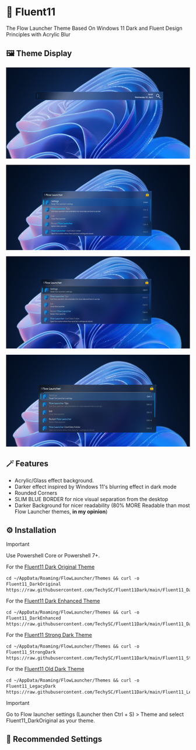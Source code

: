 # 🎨 Fluent11

The Flow Launcher Theme Based On Windows 11 Dark and Fluent Design Principles with Acrylic Blur

## 🖼️ Theme Display

![Fluent11 DarkBlue Default Image](https://raw.githubusercontent.com/TechySC23/Fluent11Dark/main/Fluent11_DarkBlueOriginal.png)

![Fluent11 DarkBlue Enhanced Image](https://raw.githubusercontent.com/TechySC23/Fluent11Dark/main/Fluent11_DarkBlueEnhanced.png)

![Fluent11 Strong Dark Image](https://raw.githubusercontent.com/TechySC23/Fluent11Dark/main/Fluent11_StrongDark.png)

![Fluent11 Old Dark Image](https://raw.githubusercontent.com/TechySC23/Fluent11Dark/main/Fluent11_LegacyDark.png)

## 🪄 Features

- Acrylic/Glass effect background.
- Darker effect inspired by Windows 11's blurring effect in dark mode
- Rounded Corners
- SLIM BLUE BORDER for nice visual separation from the desktop
- Darker Background for nicer readability (80% MORE Readable than most Flow Launcher themes, **in my opinion**)

## ⚙️ Installation

> [!Important]
> Use Powershell Core or Powershell 7+.

For the [Fluent11 Dark Original Theme](https://raw.githubusercontent.com/TechySC23/Fluent11Dark/refs/heads/main/Fluent11_DarkBlueOriginal.xaml)

```Shell
cd ~/AppData/Roaming/FlowLauncher/Themes && curl -o Fluent11_DarkOriginal https://raw.githubusercontent.com/TechySC/Fluent11Dark/main/Fluent11_DarkOriginal.xaml
```

For the [Fluent11 Dark Enhanced Theme](https://raw.githubusercontent.com/TechySC23/Fluent11Dark/refs/heads/main/Fluent11_DarkBlueEnhanced.xaml)

```Shell
cd ~/AppData/Roaming/FlowLauncher/Themes && curl -o Fluent11_DarkEnhanced https://raw.githubusercontent.com/TechySC/Fluent11Dark/main/Fluent11_DarkEnhanced.xaml
```

For the [Fluent11 Strong Dark Theme](https://raw.githubusercontent.com/TechySC23/Fluent11Dark/refs/heads/main/Fluent11_StrongDark.xaml)

```Shell
cd ~/AppData/Roaming/FlowLauncher/Themes && curl -o Fluent11_StrongDark https://raw.githubusercontent.com/TechySC/Fluent11Dark/main/Fluent11_StrongDark.xaml
```

For the [Fluent11 Old Dark Theme](https://raw.githubusercontent.com/TechySC23/Fluent11Dark/refs/heads/main/Fluent11_LegacyDark.xaml)

```Shell
cd ~/AppData/Roaming/FlowLauncher/Themes && curl -o Fluent11_LegacyDark https://raw.githubusercontent.com/TechySC/Fluent11Dark/main/Fluent11_LegacyDark.xaml
```

> [!Important]
> Go to Flow launcher settings (Launcher then Ctrl + S) > Theme and select Fluent11_DarkOriginal as your theme.

## 🥰 Recommended Settings
